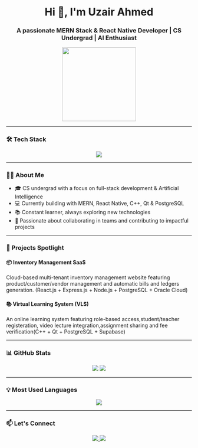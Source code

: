 <h1 align="center">Hi 👋, I'm Uzair Ahmed</h1>
<h3 align="center">A passionate MERN Stack & React Native Developer | CS Undergrad | AI Enthusiast</h3>

<p align="center">
  <img src="https://media.giphy.com/media/qgQUggAC3Pfv687qPC/giphy.gif" width="200"/>
</p>

---


### 🛠️ Tech Stack

<p align="center">
  <img src="https://skillicons.dev/icons?i=html,css,js,ts,github,react,tailwind,bootstrap,nodejs,express,mongodb,postgresql,c,cpp" />
</p>

---

### 🙋‍♂️ About Me

- 🎓 CS undergrad with a focus on full-stack development & Artificial Intelligence
- 💻 Currently building with MERN, React Native, C++, Qt & PostgreSQL
- 📚 Constant learner, always exploring new technologies
- 🤝 Passionate about collaborating in teams and contributing to impactful projects
  
---

### 🚀 Projects Spotlight

#### 📦 Inventory Management SaaS  
 Cloud-based multi-tenant inventory management website featuring product/customer/vendor management and automatic bills and ledgers generation. (React.js + Express.js + Node.js + PostgreSQL + Oracle Cloud)
 
 
#### 📚 Virtual Learning System (VLS)
 An online learning system featuring role-based access,student/teacher registeration, video lecture integration,assignment sharing and fee verification(C++ + Qt + PostgreSQL + Supabase)

 ---


### 📊 GitHub Stats

<p align="center">
  <img src="https://github-readme-stats.vercel.app/api?username=UzairAhmed87&show_icons=true&theme=radical" />
  <img src="https://github-readme-streak-stats.herokuapp.com/?user=UzairAhmed87&theme=radical" />
</p>

---

### 💡 Most Used Languages

<p align="center">
  <img src="https://github-readme-stats.vercel.app/api/top-langs/?username=UzairAhmed87&layout=compact&theme=radical" />
</p>

---

### 📫 Let's Connect

<p align="center">
  <a href="https://www.linkedin.com/in/uzair-ahmed-415575298/" target="_blank">
    <img src="https://img.shields.io/badge/LinkedIn-blue?style=for-the-badge&logo=linkedin" />
  </a>
  <a href="mailto:uzairahmed1574@gmail.com">
    <img src="https://img.shields.io/badge/Gmail-red?style=for-the-badge&logo=gmail" />
  </a>
</p>
